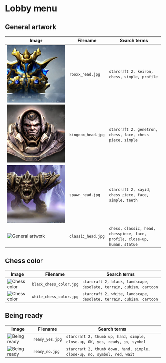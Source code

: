 # Lobby menu

## General artwork

<!-- markdownlint-disable MD013 --><!-- Tables cannot be split up over lines, hence will break 80 characters per line -->

| Image                                | Filename           | Search terms                                                               |
| ------------------------------------ | ------------------ | -------------------------------------------------------------------------- |
| ![General artwork](rooxx_head.jpg) | `rooxx_head.jpg` | `starcraft 2, keiron, chess, simple, profile`                             |
| ![General artwork](kingdom_head.jpg)  | `kingdom_head.jpg`  | `starcraft 2, genetron, chess, face, chess piece, simple`                    |
| ![General artwork](spawn_head.jpg)    | `spawn_head.jpg`    | `starcraft 2, xayid, chess piece, face, simple, teeth`                      |
| ![General artwork](classic_head.jpg) | `classic_head.jpg` | `chess, classic, head, chesspiece, face, profile, close-up, human, statue` |

<!-- markdownlint-enable MD013 -->

## Chess color

<!-- markdownlint-disable MD013 --><!-- Tables cannot be split up over lines, hence will break 80 characters per line -->

| Image                                 | Filename                | Search terms                                                        |
| ------------------------------------- | ----------------------- | ------------------------------------------------------------------- |
| ![Chess color](black_chess_color.jpg) | `black_chess_color.jpg` | `starcraft 2, black, landscape, desolate, terrain, cubism, cartoon` |
| ![Chess color](white_chess_color.jpg) | `white_chess_color.jpg` | `starcraft 2, white, landscape, desolate, terrain, cubism, cartoon` |

<!-- markdownlint-enable MD013 -->

## Being ready

<!-- markdownlint-disable MD013 --><!-- Tables cannot be split up over lines, hence will break 80 characters per line -->

| Image                         | Filename        | Search terms                                                                |
| ----------------------------- | --------------- | --------------------------------------------------------------------------- |
| ![Being ready](ready_yes.jpg) | `ready_yes.jpg` | `starcraft 2, thumb up, hand, simple, close-up, OK, yes, ready, go, symbol` |
| ![Being ready](ready_no.jpg)  | `ready_no.jpg`  | `starcraft 2, thumb down, hand, simple, close-up, no, symbol, red, wait`    |

<!-- markdownlint-enable MD013 -->
